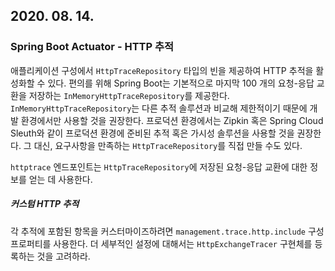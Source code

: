 ## 2020. 08. 14.

### Spring Boot Actuator - HTTP 추적

애플리케이션 구성에서 `HttpTraceRepository` 타입의 빈을 제공하여 HTTP 추적을 활성화할 수 있다. 편의를 위해 Spring Boot는 기본적으로 마지막 100 개의 요청-응답 교환을 저장하는 `InMemoryHttpTraceRepository`를 제공한다. `InMemoryHttpTraceRepository`는 다른 추적 솔루션과 비교해 제한적이기 때문에 개발 환경에서만 사용할 것을 권장한다. 프로덕션 환경에서는 Zipkin 혹은 Spring Cloud Sleuth와 같이 프로덕션 환경에 준비된 추적 혹은 가시성 솔루션을 사용할 것을 권장한다. 그 대신, 요구사항을 만족하는 `HttpTraceRepository`를 직접 만들 수도 있다.

`httptrace` 엔드포인트는 `HttpTraceRepository`에 저장된 요청-응답 교환에 대한 정보를 얻는 데 사용한다.

##### 커스텀 HTTP 추적

각 추적에 포함된 항목을 커스터마이즈하려면 `management.trace.http.include` 구성 프로퍼티를 사용한다. 더 세부적인 설정에 대해서는 `HttpExchangeTracer` 구현체를 등록하는 것을 고려하라.

